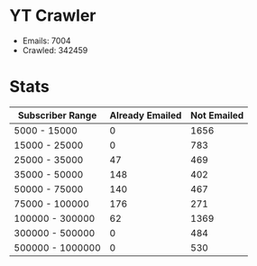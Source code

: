 # YT Crawler
- Emails: 7004
- Crawled: 342459

# Stats
| Subscriber Range  | Already Emailed | Not Emailed |
|-------|-------|-------|
| 5000 - 15000 | 0 | 1656 |
| 15000 - 25000 | 0 | 783 |
| 25000 - 35000 | 47 | 469 |
| 35000 - 50000 | 148 | 402 |
| 50000 - 75000 | 140 | 467 |
| 75000 - 100000 | 176 | 271 |
| 100000 - 300000 | 62 | 1369 |
| 300000 - 500000 | 0 | 484 |
| 500000 - 1000000 | 0 | 530 |
